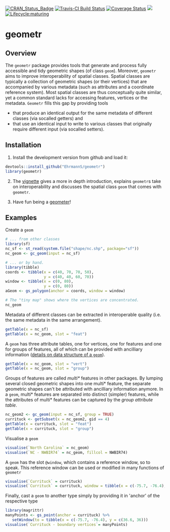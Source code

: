 [![CRAN_Status_Badge](http://www.r-pkg.org/badges/version/geometr)](https://cran.r-project.org/package=geometr)
[![Travis-CI Build Status](https://travis-ci.org/EhrmannS/geometr.svg?branch=master)](https://travis-ci.org/EhrmannS/geometr)
[![Coverage Status](https://img.shields.io/codecov/c/github/EhrmannS/geometr/master.svg)](https://codecov.io/github/EhrmannS/geometr?branch=master)
[![](http://cranlogs.r-pkg.org/badges/grand-total/geometr)](https://cran.rstudio.com/web/packages/geometr/index.html)
[![Lifecycle:maturing](https://img.shields.io/badge/lifecycle-maturing-blue.svg)](https://www.tidyverse.org/lifecycle/#maturing)

# geometr

## Overview

The `geometr` package provides tools that generate and process fully accessible and tidy geometric shapes (of class `geom`).
Moreover, `geometr` aims to improve interoperability of spatial classes. Spatial classes are typically a collection of geometric shapes (or their vertices) that are accompanied by various metadata (such as attributes and a coordinate reference system). Most spatial classes are thus conceptually quite similar, yet a common standard lacks for accessing features, vertices or the metadata. `Geometr` fills this gap by providing tools

* that produce an identical output for the same metadata of different classes (via socalled getters) and
* that use an identical input to write to various classes that originally require different input (via socalled setters).


## Installation

1) Install the development version from github and load it:

``` r
devtools::install_github("EhrmannS/geometr")
library(geometr)
```

2) The [vignette](https://ehrmanns.github.io/geometr/articles/geometr.html) gives a more in depth introduction, explains `geometr`s take on interoperability and discusses the spatial class `geom` that comes with `geometr`.

3) Have fun being a [geometer](https://en.wikipedia.org/wiki/List_of_geometers)!


## Examples

Create a `geom`

``` r
# ... from other classes
library(sf)
nc_sf <- st_read(system.file("shape/nc.shp", package="sf"))
nc_geom <- gc_geom(input = nc_sf)

# ... or by hand.
library(tibble)
coords <- tibble(x = c(40, 70, 70, 50),
                 y = c(40, 40, 60, 70))
window <- tibble(x = c(0, 80),
                 y = c(0, 80))
aGeom <- gs_polygon(anchor = coords, window = window)

# The "tiny map" shows where the vertices are concentrated.
nc_geom
```

Metadata of different classes can be extracted in interoperable quality (i.e. the same metadata in the same arrangement).

``` r
getTable(x = nc_sf)
getTable(x = nc_geom, slot = "feat")
```

A `geom` has three attribute tables, one for vertices, one for features and one for groups of features, all of which can be provided with ancilliary information ([details on data structure of a `geom`](https://ehrmanns.github.io/geometr/articles/geometr.html#the-class-geom)).

``` r
getTable(x = nc_geom, slot = "vert")
getTable(x = nc_geom, slot = "group")
```

Groups of features are called *multi\** features in other packages. By lumping several closed geometric shapes into one multi\* feature, the separate geometric shapes can't be attributed with ancilliary information anymore. In a `geom`, multi\* features are separated into distinct (simpler) features, while the attributes of multi\* features can be captured by the *group attribute table*.

``` r
nc_geom2 <- gc_geom(input = nc_sf, group = TRUE)
currituck <- getSubset(x = nc_geom2, gid == 4)
getTable(x = currituck, slot = "feat")
getTable(x = currituck, slot = "group")
```

Visualise a `geom` 

``` r
visualise(`North Carolina` = nc_geom)
visualise(`NC - NWBIR74` = nc_geom, fillcol = NWBIR74)
```

A `geom` has the slot `@window`, which contains a reference window, so to speak. This reference window can be used or modified in many functions of `geometr`

``` r
visualise(`Currituck` = currituck)
visualise(`Currituck` = currituck, window = tibble(x = c(-75.7, -76.4), y = c(36.6, 36)))
```

Finally, cast a `geom` to another type simply by providing it in 'anchor' of the respective type

``` r
library(magrittr)
manyPoints <- gs_point(anchor = currituck) %>% 
   setWindow(to = tibble(x = c(-75.7, -76.4), y = c(36.6, 36)))
visualise(`Currituck - boundary vertices`= manyPoints)
```






